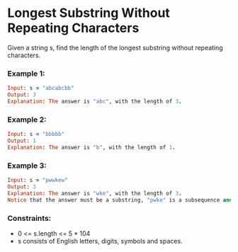 # Longest Substring Without Repeating Characters

Given a string s, find the length of the longest substring without repeating characters.

### Example 1:
```ruby
Input: s = "abcabcbb"
Output: 3
Explanation: The answer is "abc", with the length of 3.
```
### Example 2:
```ruby
Input: s = "bbbbb"
Output: 1
Explanation: The answer is "b", with the length of 1.
```
### Example 3:
```ruby
Input: s = "pwwkew"
Output: 3
Explanation: The answer is "wke", with the length of 3.
Notice that the answer must be a substring, "pwke" is a subsequence and not a substring.
```
### Constraints:

- 0 <= s.length <= 5 * 104
- s consists of English letters, digits, symbols and spaces.
